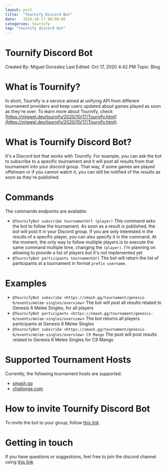 ```yaml
---
layout: post
title:  "Tournify Discord Bot"
date:   2020-10-17 00:00:00
categories: tournify
tag: "tournify discord bot"
---
```


# Tournify Discord Bot

Created By: Miguel Gonzalez
Last Edited: Oct 17, 2020 4:42 PM
Topic: Blog

# What is Tournify?

In short, Tournify is a service aimed at unifying API from different tournament providers and keep users updated about games played as soon as they're over.
To learn more about Tournify, check [https://migwel.dev/tournify/2020/10/17/Tournify.html](https://migwel.dev/tournify/2020/10/17/Tournify.html).

# What is Tournify Discord Bot?

It's a Discord bot that works with Tournify. For example, you can ask the bot to subscribe to a specific tournament and it will post all results from that tournament into your discord group. That way, if some games are played offstream or if you cannot watch it, you can still be notified of the results as soon as they're published.

# Commands

The commands endpoints are available:

- `@TournifyBot subscribe tournamentUrl (player)` This command asks the bot to follow the tournament. As soon as a result is published, the bot will post it in your Discord group. If you are only interested in the results of a specific player, you can also specify it in the command. At the moment, the only way to follow multiple players is to execute the same command multiple time, changing the `(player)`. I'm planning on allowing to provide a list of players but it's not implemented yet
- `@TournifyBot participants tournamentUrl` The bot will return the list of participants at a tournament in format `prefix username`.

# Examples

- `@TournifyBot subscribe <https://smash.gg/tournament/genesis-6/events/melee-singles/overview`> The bot will post all results related to Genesis 6 Melee Singles, for all players
- `@TournifyBot participants <https://smash.gg/tournament/genesis-6/events/melee-singles/overview`> The bot returns all players participants at Genesis 6 Melee Singles
- `@TournifyBot subscribe <https://smash.gg/tournament/genesis-6/events/melee-singles/overview> C9 Mango` The post will post results related to Genesis 6 Melee Singles for C9 Mango

# Supported Tournament Hosts

Currently, the following tournament hosts are supported:

- [smash.gg](https://smash.gg/)
- [challonge.com](https://challonge.com/)

# How to invite Tournify Discord Bot

To invite the bot to your group, follow [this link](https://discordapp.com/oauth2/authorize?&client_id=221323100476801024&scope=bot&permissions=0)

# Getting in touch

If you have questions or suggestions, feel free to join the discord channel using [this link](https://discord.gg/D6GvMuR)